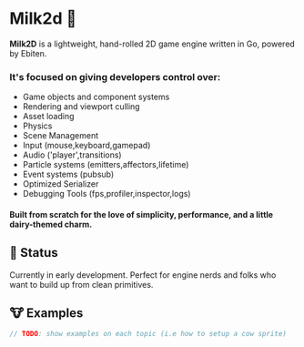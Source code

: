 # Milk2d 🐄

**Milk2D** is a lightweight, hand-rolled 2D game engine written in Go, powered by Ebiten.

### It's focused on giving developers control over:

- Game objects and component systems
- Rendering and viewport culling
- Asset loading
- Physics
- Scene Management
- Input (mouse,keyboard,gamepad)
- Audio ('player',transitions)
- Particle systems (emitters,affectors,lifetime)
- Event systems (pubsub)
- Optimized Serializer
- Debugging Tools (fps,profiler,inspector,logs)

#### Built from scratch for the love of simplicity, performance, and a little dairy-themed charm.

## 🚧 Status

Currently in early development. Perfect for engine nerds and folks who want to build up from clean primitives.

## 🐮 Examples

```go
// TODO: show examples on each topic (i.e how to setup a cow sprite)
```
